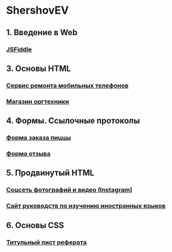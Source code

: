 # ShershovEV
## 1. Введение в Web
### [JSFiddle](https://jsfiddle.net/Eugene_Shershov/wr02j65b/8/)
## 3. Основы HTML
### [Сервис ремонта мобильных телефонов](https://github.com/AdukarIT/ShershovEV/tree/master/HW/Mobile)
### [Магазин оргтехники](https://github.com/AdukarIT/ShershovEV/tree/master/HW/Orgtech)
## 4. Формы. Ссылочные протоколы
### [Форма заказа пиццы](https://github.com/AdukarIT/ShershovEV/tree/master/HW/Forms/index.html)
### [Форма отзыва](https://github.com/AdukarIT/ShershovEV/tree/master/HW/Forms/review.html)
## 5. Продвинутый HTML
### [Соцсеть фотографий и видео (Instagram)](https://github.com/AdukarIT/ShershovEV/tree/master/HW/Social)
### [Сайт руководств по изучению иностранных языков](https://github.com/AdukarIT/ShershovEV/tree/master/HW/Language)
## 6. Основы CSS
### [Титульный лист реферата](https://jsfiddle.net/Eugene_Shershov/nxjf9kw5/50/)
